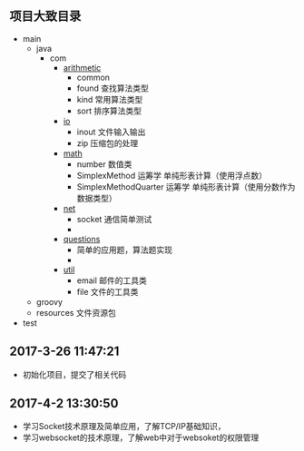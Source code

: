 ## 项目大致目录
- main
    - java
        - com
            - [arithmetic](https://github.com/Kuangcp/JavaBase/tree/master/src/main/java/com/arithmetic)
                - common 
                - found 查找算法类型
                - kind 常用算法类型
                - sort 排序算法类型
            - [io](https://github.com/Kuangcp/JavaBase/tree/master/src/main/java/com/io)
                - inout 文件输入输出
                - zip 压缩包的处理
            - [math](https://github.com/Kuangcp/JavaBase/tree/master/src/main/java/com/math)
                - number 数值类
                - SimplexMethod 运筹学 单纯形表计算（使用浮点数）
                - SimplexMethodQuarter 运筹学 单纯形表计算（使用分数作为数据类型）
            - [net](https://github.com/Kuangcp/JavaBase/tree/master/src/main/java/com/net)
                - socket 通信简单测试
                - 
            - [questions](https://github.com/Kuangcp/JavaBase/tree/master/src/main/java/com/questions)
                - 简单的应用题，算法题实现
                - 
            - [util](https://github.com/Kuangcp/JavaBase/tree/master/src/main/java/com/util)
                - email 邮件的工具类
                - file 文件的工具类   
    - groovy
    - resources 文件资源包
- test

## 2017-3-26 11:47:21
- 初始化项目，提交了相关代码

## 2017-4-2 13:30:50
- 学习Socket技术原理及简单应用，了解TCP/IP基础知识，
- 学习websocket的技术原理，了解web中对于websoket的权限管理

